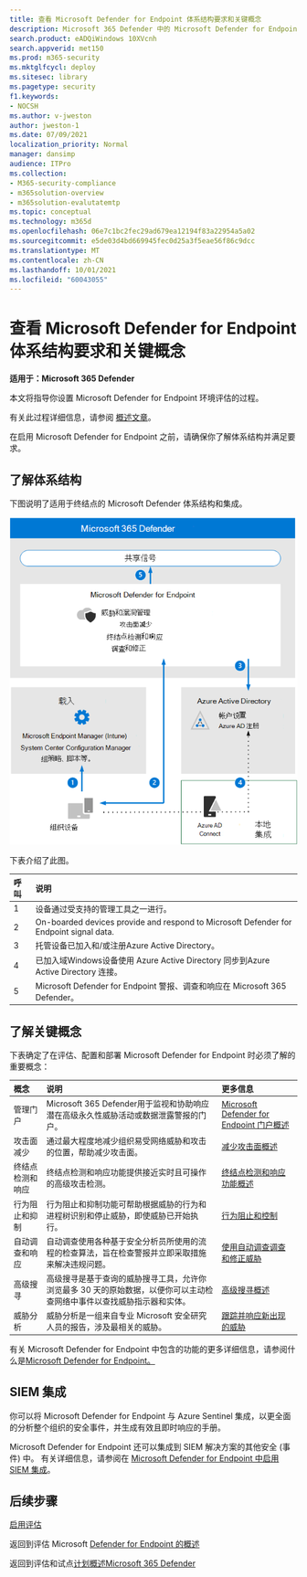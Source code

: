 ```yaml
---
title: 查看 Microsoft Defender for Endpoint 体系结构要求和关键概念
description: Microsoft 365 Defender 中的 Microsoft Defender for Endpoint 的技术图表将帮助你在构建试用实验室或Microsoft 365环境之前了解 microsoft Defender 中的身份。
search.product: eADQiWindows 10XVcnh
search.appverid: met150
ms.prod: m365-security
ms.mktglfcycl: deploy
ms.sitesec: library
ms.pagetype: security
f1.keywords:
- NOCSH
ms.author: v-jweston
author: jweston-1
ms.date: 07/09/2021
localization_priority: Normal
manager: dansimp
audience: ITPro
ms.collection:
- M365-security-compliance
- m365solution-overview
- m365solution-evalutatemtp
ms.topic: conceptual
ms.technology: m365d
ms.openlocfilehash: 06e7c1bc2fec29ad679ea12194f83a22954a5a02
ms.sourcegitcommit: e5de03d4bd669945fec0d25a3f5eae56f86c9dcc
ms.translationtype: MT
ms.contentlocale: zh-CN
ms.lasthandoff: 10/01/2021
ms.locfileid: "60043055"
---
```

# <a name="review-microsoft-defender-for-endpoint-architecture-requirements-and-key-concepts"></a>查看 Microsoft Defender for Endpoint 体系结构要求和关键概念

**适用于：Microsoft 365 Defender**

本文将指导你设置 Microsoft Defender for Endpoint 环境评估的过程。

有关此过程详细信息，请参阅 [概述文章](eval-defender-endpoint-overview.md)。

在启用 Microsoft Defender for Endpoint 之前，请确保你了解体系结构并满足要求。

## <a name="understand-the-architecture"></a>了解体系结构

下图说明了适用于终结点的 Microsoft Defender 体系结构和集成。 

![将 Microsoft Defender for Office添加到 Defender 评估环境的步骤。](../../media/defender/m365-defender-endpoint-architecture.png)

下表介绍了此图。

呼叫 | 说明
:---|:---|
1 | 设备通过受支持的管理工具之一进行。 
2 | On-boarded devices provide and respond to Microsoft Defender for Endpoint signal data.
3 | 托管设备已加入和/或注册Azure Active Directory。
4  | 已加入域Windows设备使用 Azure Active Directory 同步到Azure Active Directory 连接。
5 | Microsoft Defender for Endpoint 警报、调查和响应在 Microsoft 365 Defender。

## <a name="understand-key-concepts"></a>了解关键概念

下表确定了在评估、配置和部署 Microsoft Defender for Endpoint 时必须了解的重要概念： 

概念 | 说明 | 更多信息
:---|:---|:---|
管理门户 | Microsoft 365 Defender用于监视和协助响应潜在高级永久性威胁活动或数据泄露警报的门户。 | [Microsoft Defender for Endpoint 门户概述](/microsoft-365/security/defender-endpoint/portal-overview)
攻击面减少 | 通过最大程度地减少组织易受网络威胁和攻击的位置，帮助减少攻击面。 | [减少攻击面概述](/microsoft-365/security/defender-endpoint/overview-attack-surface-reduction)
终结点检测和响应 | 终结点检测和响应功能提供接近实时且可操作的高级攻击检测。 | [终结点检测和响应功能概述](/microsoft-365/security/defender-endpoint/overview-endpoint-detection-response)
行为阻止和抑制 | 行为阻止和抑制功能可帮助根据威胁的行为和进程树识别和停止威胁，即使威胁已开始执行。 | [行为阻止和控制](/microsoft-365/security/defender-endpoint/behavioral-blocking-containment)
自动调查和响应 | 自动调查使用各种基于安全分析员所使用的流程的检查算法，旨在检查警报并立即采取措施来解决违规问题。 | [使用自动调查调查和修正威胁](/microsoft-365/security/defender-endpoint/automated-investigations)
高级搜寻 | 高级搜寻是基于查询的威胁搜寻工具，允许你浏览最多 30 天的原始数据，以便你可以主动检查网络中事件以查找威胁指示器和实体。 | [高级搜寻概述](/microsoft-365/security/defender-endpoint/advanced-hunting-overview)
威胁分析 | 威胁分析是一组来自专业 Microsoft 安全研究人员的报告，涉及最相关的威胁。 | [跟踪并响应新出现的威胁](/microsoft-365/security/defender-endpoint/threat-analytics)


有关 Microsoft Defender for Endpoint 中包含的功能的更多详细信息，请参阅什么是[Microsoft Defender for Endpoint。](/microsoft-365/security/defender-endpoint/microsoft-defender-endpoint)

## <a name="siem-integration"></a>SIEM 集成

你可以将 Microsoft Defender for Endpoint 与 Azure Sentinel 集成，以更全面的分析整个组织的安全事件，并生成有效且即时响应的手册。 

Microsoft Defender for Endpoint 还可以集成到 SIEM 解决方案的其他安全 (事件) 中。 有关详细信息，请参阅在 [Microsoft Defender for Endpoint 中启用 SIEM 集成](/microsoft-365/security/defender-endpoint/enable-siem-integration)。


## <a name="next-steps"></a>后续步骤
[启用评估](eval-defender-endpoint-enable-eval.md)

返回到评估 Microsoft [Defender for Endpoint 的概述](eval-defender-endpoint-overview.md)

返回到评估和试点[计划概述Microsoft 365 Defender](eval-overview.md)
